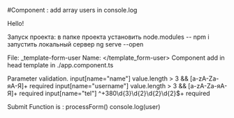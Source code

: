 #Component : add array users in console.log

Hello!

Запуск проекта: в папкe проекта установить node.modules      -- npm i
                запустить локальный сервер                   ng serve --open


File: _template-form-user
Name: </template_form-user>
Component add in head template in ./app.component.ts

Parameter validation.
input[name="name"]          value.length > 3 && [a-zA-Za-яА-Я]+     required
input[name="username"]      value.length > 3 && [a-zA-Za-яА-Я]+     required
input[name="tel"]           ^\+380\d{3}\d{2}\d{2}\d{2}$+            required


Submit Function is :
                    processForm()
                    console.log(user)
                    


